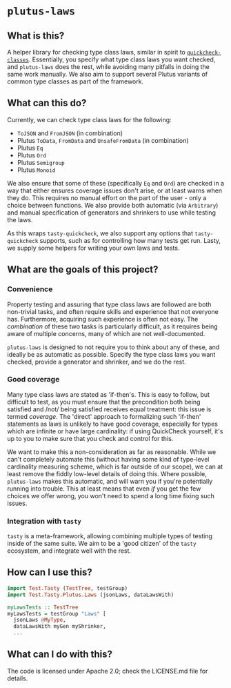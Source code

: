 # `plutus-laws`

## What is this?

A helper library for checking type class laws, similar in spirit to
[`quickcheck-classes`](https://hackage.haskell.org/package/quickcheck-classes).
Essentially, you specify what type class laws you want checked, and
`plutus-laws` does the rest, while avoiding many pitfalls in doing the same work
manually. We also aim to support several Plutus variants of common type classes
as part of the framework.

## What can this do?

Currently, we can check type class laws for the following:

* `ToJSON` and `FromJSON` (in combination)
* Plutus `ToData`, `FromData` and `UnsafeFromData` (in combination)
* Plutus `Eq`
* Plutus `Ord`
* Plutus `Semigroup`
* Plutus `Monoid`

We also ensure that some of these (specifically `Eq` and `Ord`) are checked in a
way that either ensures coverage issues don't arise, or at least warns when they
do. This requires no manual effort on the part of the user - only a choice
between functions. We also provide both automatic (via `Arbitrary`) and manual
specification of generators and shrinkers to use while testing the laws.

As this wraps `tasty-quickcheck`, we also support any options that
`tasty-quickcheck` supports, such as for controlling how many tests get run.
Lasty, we supply some helpers for writing your own laws and tests.

## What are the goals of this project?

### Convenience

Property testing and assuring that type class laws are followed are both
non-trivial tasks, and often require skills and experience that not everyone
has. Furthermore, acquiring such experience is often not easy. The _combination_
of these two tasks is particularly difficult, as it requires being aware of
multiple concerns, many of which are not well-documented.

`plutus-laws` is designed to not require you to think about any of these, and
ideally be as automatic as possible. Specify the type class laws you want
checked, provide a generator and shrinker, and we do the rest.

### Good coverage

Many type class laws are stated as 'if-then's. This is easy to follow, but
difficult to test, as you must ensure that the precondition both being satisfied
and /not/ being satisfied receives equal treatment: this issue is termed
_coverage_. The 'direct' approach to formalizing such 'if-then' statements as
laws is unlikely to have good coverage, especially for types which are infinite
or have large cardinality: if using QuickCheck yourself, it's up to you to make
sure that you check and control for this.

We want to make this a non-consideration as far as reasonable. While we can't
completely automate this (without having some kind of type-level cardinality
measuring scheme, which is far outside of our scope), we can at least remove the
fiddly low-level details of doing this. Where possible, `plutus-laws` makes this
automatic, and will warn you if you're potentially running into trouble. This at
least means that even _if_ you get the few choices we offer wrong, you won't
need to spend a long time fixing such issues.

### Integration with `tasty`

`tasty` is a meta-framework, allowing combining multiple types of testing inside
of the same suite. We aim to be a 'good citizen' of the `tasty` ecosystem, and
integrate well with the rest.

## How can I use this?

```haskell
import Test.Tasty (TestTree, testGroup)
import Test.Tasty.Plutus.Laws (jsonLaws, dataLawsWith)

myLawsTests :: TestTree
myLawsTests = testGroup "Laws" [
  jsonLaws @MyType,
  dataLawsWith myGen myShrinker,
  ...
```

## What can I do with this?

The code is licensed under Apache 2.0; check the LICENSE.md file for details.
